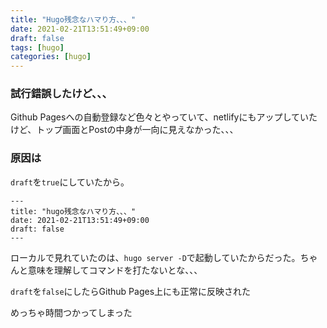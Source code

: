 ```yaml
---
title: "Hugo残念なハマり方、、、"
date: 2021-02-21T13:51:49+09:00
draft: false
tags: [hugo]
categories: [hugo]
---
```


### 試行錯誤したけど、、、
Github Pagesへの自動登録など色々とやっていて、netlifyにもアップしていたけど、トップ画面とPostの中身が一向に見えなかった、、、

### 原因は
`draft`を`true`にしていたから。

```
---
title: "hugo残念なハマり方、、、"
date: 2021-02-21T13:51:49+09:00
draft: false
---
```

ローカルで見れていたのは、`hugo server -D`で起動していたからだった。ちゃんと意味を理解してコマンドを打たないとな、、、

`draft`を`false`にしたらGithub Pages上にも正常に反映された

めっちゃ時間つかってしまった